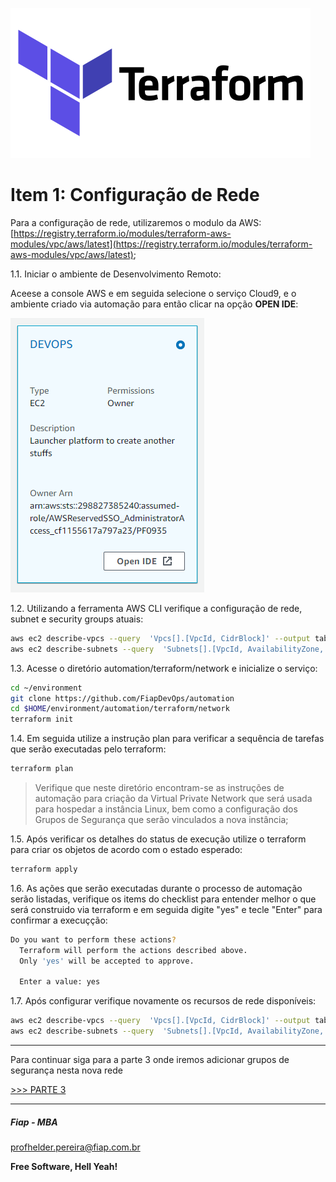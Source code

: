 ![TERRAFORM_01](../images/TERRAFORM_01.png)

# Item 1: Configuração de Rede

Para a configuração de rede, utilizaremos o modulo da AWS:
[https://registry.terraform.io/modules/terraform-aws-modules/vpc/aws/latest](https://registry.terraform.io/modules/terraform-aws-modules/vpc/aws/latest);

1.1. Iniciar o ambiente de Desenvolvimento Remoto:

Aceese a console AWS e em seguida selecione o serviço Cloud9, e o ambiente criado via automação para então clicar na opção **OPEN IDE**:

![CLOUD9_04](../../cloud9/images/CLOUD9_04.PNG)

1.2. Utilizando a ferramenta AWS CLI verifique a configuração de rede, subnet e security groups atuais:

```sh
aws ec2 describe-vpcs --query  'Vpcs[].[VpcId, CidrBlock]' --output table
aws ec2 describe-subnets --query  'Subnets[].[VpcId, AvailabilityZone, CidrBlock]' --output table
```

1.3. Acesse o diretório automation/terraform/network e inicialize o serviço:

```sh
cd ~/environment
git clone https://github.com/FiapDevOps/automation
cd $HOME/environment/automation/terraform/network
terraform init
```

1.4. Em seguida utilize a instrução plan para verificar a sequência de tarefas que serão executadas pelo terraform:

```sh
terraform plan
```

> Verifique que neste diretório encontram-se as instruções de automação para criação da Virtual Private Network que será usada para hospedar a instância Linux, bem como a configuração dos Grupos de Segurança que serão vinculados a nova instância;

1.5. Após verificar os detalhes do status de execução utilize o terraform para criar os objetos de acordo com o estado esperado:

```sh
terraform apply
```

1.6. As ações que serão executadas durante o processo de automação serão listadas, verifique os items do checklist para entender melhor o que será construido via terraform e em seguida digite "yes" e tecle "Enter" para confirmar a execuçção:

```sh
Do you want to perform these actions?
  Terraform will perform the actions described above.
  Only 'yes' will be accepted to approve.

  Enter a value: yes
```

1.7. Após configurar verifique novamente os recursos de rede disponíveis:

```sh
aws ec2 describe-vpcs --query  'Vpcs[].[VpcId, CidrBlock]' --output table
aws ec2 describe-subnets --query  'Subnets[].[VpcId, AvailabilityZone, CidrBlock]' --output table
```

---

Para continuar siga para a parte 3 onde iremos adicionar grupos de segurança nesta nova rede

[>>> PARTE 3](https://github.com/FiapDevOps/automation/tree/main/terraform/firewall)

---

##### Fiap - MBA
profhelder.pereira@fiap.com.br

**Free Software, Hell Yeah!**
